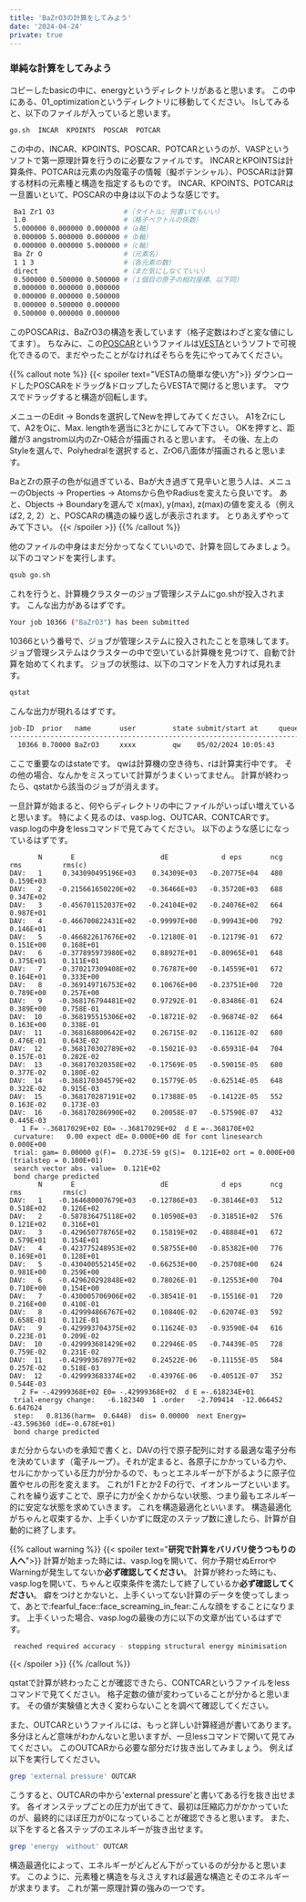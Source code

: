 ```yaml
---
title: 'BaZrO3の計算をしてみよう'
date: '2024-04-24'
private: true
---
```


### 単純な計算をしてみよう
コピーしたbasicの中に、energyというディレクトリがあると思います。
この中にある、01_optimizationというディレクトリに移動してください。
lsしてみると、以下のファイルが入っていると思います。

```bash
go.sh  INCAR  KPOINTS  POSCAR  POTCAR
```

この中の、INCAR、KPOINTS、POSCAR、POTCARというのが、VASPというソフトで第一原理計算を行うのに必要なファイルです。
INCARとKPOINTSは計算条件、POTCARは元素の内殻電子の情報（擬ポテンシャル）、POSCARは計算する材料の元素種と構造を指定するものです。
INCAR、KPOINTS、POTCARは一旦置いといて、POSCARの中身は以下のような感じです。

```bash
 Ba1 Zr1 O3                 #（タイトル; 何書いてもいい）
 1.0                        #（格子ベクトルの係数）
 5.000000 0.000000 0.000000 #（a軸）
 0.000000 5.000000 0.000000 #（b軸）
 0.000000 0.000000 5.000000 #（c軸）
 Ba Zr O                    #（元素名）
 1 1 3                      #（各元素の数）
 direct                     #（まだ気にしなくていい）
 0.500000 0.500000 0.500000 #（１個目の原子の相対座標、以下同）
 0.000000 0.000000 0.000000
 0.000000 0.000000 0.500000
 0.000000 0.500000 0.000000
 0.500000 0.000000 0.000000
```

このPOSCARは、BaZrO3の構造を表しています（格子定数はわざと変な値にしてます）。
ちなみに、この[POSCAR](POSCAR)というファイルは[VESTA](https://jp-minerals.org/vesta/jp/)というソフトで可視化できるので、まだやったことがなければそちらを先にやってみてください。

{{% callout note %}}
{{< spoiler text="VESTAの簡単な使い方">}}
ダウンロードしたPOSCARをドラッグ&ドロップしたらVESTAで開けると思います。
マウスでドラッグすると構造が回転します。

メニューのEdit -> Bondsを選択してNewを押してみてください。
A1をZrにして、A2をOに、Max. lengthを適当に3とかにしてみて下さい。
OKを押すと、距離が3 angstrom以内のZr-O結合が描画されると思います。
その後、左上のStyleを選んで、Polyhedralを選択すると、ZrO6八面体が描画されると思います。

BaとZrの原子の色が似過ぎている、Baが大き過ぎて見辛いと思う人は、メニューのObjects -> Properties -> Atomsから色やRadiusを変えたら良いです。
あと、Objects -> Boundaryを選んで x(max), y(max), z(max)の値を変える（例えば2, 2, 2）と、POSCARの構造の繰り返しが表示されます。
とりあえずやってみて下さい。
{{< /spoiler >}}
{{% /callout %}}

他のファイルの中身はまだ分かってなくていいので、計算を回してみましょう。
以下のコマンドを実行します。

```bash
qsub go.sh
```

これを行うと、計算機クラスターのジョブ管理システムにgo.shが投入されます。
こんな出力があるはずです。
```bash
Your job 10366 ("BaZrO3") has been submitted
```
10366という番号で、ジョブが管理システムに投入されたことを意味してます。
ジョブ管理システムはクラスターの中で空いている計算機を見つけて、自動で計算を始めてくれます。
ジョブの状態は、以下のコマンドを入力すれば見れます。

```bash
qstat
```

こんな出力が現れるはずです。

```bash
job-ID  prior   name       user         state submit/start at     queue                          slots ja-task-ID
-----------------------------------------------------------------------------------------------------------------
  10366 0.70000 BaZrO3     xxxx         qw    05/02/2024 10:05:43                                   64
```

ここで重要なのはstateです。
qwは計算機の空き待ち、rは計算実行中です。
その他の場合、なんかをミスっていて計算がうまくいってません。
計算が終わったら、qstatから該当のジョブが消えます。

一旦計算が始まると、何やらディレクトリの中にファイルがいっぱい増えていると思います。
特によく見るのは、vasp.log、OUTCAR、CONTCARです。
vasp.logの中身をlessコマンドで見てみてください。
以下のような感じになっているはずです。

```
       N       E                     dE             d eps       ncg     rms          rms(c)
DAV:   1     0.343090495196E+03    0.34309E+03   -0.20775E+04   480   0.159E+03
DAV:   2    -0.215661650220E+02   -0.36466E+03   -0.35720E+03   688   0.347E+02
DAV:   3    -0.456701152037E+02   -0.24104E+02   -0.24076E+02   664   0.987E+01
DAV:   4    -0.466700822431E+02   -0.99997E+00   -0.99943E+00   792   0.146E+01
DAV:   5    -0.466822617676E+02   -0.12180E-01   -0.12179E-01   672   0.151E+00    0.168E+01
DAV:   6    -0.377895973980E+02    0.88927E+01   -0.80965E+01   648   0.375E+01    0.111E+01
DAV:   7    -0.370217309408E+02    0.76787E+00   -0.14559E+01   672   0.164E+01    0.333E+00
DAV:   8    -0.369149716753E+02    0.10676E+00   -0.23751E+00   720   0.789E+00    0.257E+00
DAV:   9    -0.368176794481E+02    0.97292E-01   -0.83486E-01   624   0.389E+00    0.758E-01
DAV:  10    -0.368195515306E+02   -0.18721E-02   -0.96874E-02   664   0.163E+00    0.338E-01
DAV:  11    -0.368168800642E+02    0.26715E-02   -0.11612E-02   680   0.476E-01    0.643E-02
DAV:  12    -0.368170302789E+02   -0.15021E-03   -0.65931E-04   704   0.157E-01    0.282E-02
DAV:  13    -0.368170320358E+02   -0.17569E-05   -0.59015E-05   680   0.377E-02    0.180E-02
DAV:  14    -0.368170304579E+02    0.15779E-05   -0.62514E-05   648   0.322E-02    0.915E-03
DAV:  15    -0.368170287191E+02    0.17388E-05   -0.14122E-05   552   0.163E-02    0.173E-03
DAV:  16    -0.368170286990E+02    0.20058E-07   -0.57590E-07   432   0.445E-03
   1 F= -.36817029E+02 E0= -.36817029E+02  d E =-.368170E+02
 curvature:   0.00 expect dE= 0.000E+00 dE for cont linesearch  0.000E+00
 trial: gam= 0.00000 g(F)=  0.273E-59 g(S)=  0.121E+02 ort = 0.000E+00 (trialstep = 0.100E+01)
 search vector abs. value=  0.121E+02
 bond charge predicted
       N       E                     dE             d eps       ncg     rms          rms(c)
DAV:   1    -0.164680007679E+03   -0.12786E+03   -0.38146E+03   512   0.518E+02    0.126E+02
DAV:   2    -0.587836475118E+02    0.10590E+03   -0.31851E+02   576   0.121E+02    0.316E+01
DAV:   3    -0.429650778765E+02    0.15819E+02   -0.48884E+01   672   0.579E+01    0.154E+01
DAV:   4    -0.423775248953E+02    0.58755E+00   -0.85382E+00   776   0.169E+01    0.128E+01
DAV:   5    -0.430400552145E+02   -0.66253E+00   -0.25708E+00   624   0.981E+00    0.259E+00
DAV:   6    -0.429620292848E+02    0.78026E-01   -0.12553E+00   704   0.710E+00    0.154E+00
DAV:   7    -0.430005706906E+02   -0.38541E-01   -0.15516E-01   720   0.216E+00    0.410E-01
DAV:   8    -0.429994866767E+02    0.10840E-02   -0.62074E-03   592   0.658E-01    0.112E-01
DAV:   9    -0.429993704375E+02    0.11624E-03   -0.93590E-04   616   0.223E-01    0.209E-02
DAV:  10    -0.429993681429E+02    0.22946E-05   -0.74439E-05   728   0.759E-02    0.231E-02
DAV:  11    -0.429993678977E+02    0.24522E-06   -0.11155E-05   584   0.257E-02    0.518E-03
DAV:  12    -0.429993683374E+02   -0.43976E-06   -0.40512E-07   352   0.544E-03
   2 F= -.42999368E+02 E0= -.42999368E+02  d E =-.618234E+01
 trial-energy change:   -6.182340  1 .order   -2.709414  -12.066452    6.647624
 step:   0.8136(harm=  0.6448)  dis= 0.00000  next Energy=   -43.596360 (dE=-0.678E+01)
 bond charge predicted
```

まだ分からないのを承知で書くと、DAVの行で原子配列に対する最適な電子分布を決めています（電子ループ）。それが定まると、各原子にかかっている力や、セルにかかっている圧力が分かるので、もっとエネルギーが下がるように原子位置やセルの形を変えます。
これが1 Fとか2 Fの行で、イオンループといいます。
これを繰り返すことで、原子に力が全くかからない状態、つまり最もエネルギー的に安定な状態を求めていきます。
これを構造最適化といいます。
構造最適化がちゃんと収束するか、上手くいかずに既定のステップ数に達したら、計算が自動的に終了します。

{{% callout warning %}}
{{< spoiler text="**研究で計算をバリバリ使うつもりの人へ**">}}
計算が始まった時には、vasp.logを開いて、何か予期せぬErrorやWarningが発生してないか**必ず確認してください**。
計算が終わった時にも、vasp.logを開いて、ちゃんと収束条件を満たして終了しているか**必ず確認してください**。
癖をつけとかないと、上手くいってない計算のデータを使ってしまって、あとで:fearful_face::face_screaming_in_fear:こんな顔をすることになります。
上手くいった場合、vasp.logの最後の方に以下の文章が出ているはずです。

```bash
 reached required accuracy - stopping structural energy minimisation
```
{{< /spoiler >}}
{{% /callout %}}

qstatで計算が終わったことが確認できたら、CONTCARというファイルをlessコマンドで見てください。
格子定数の値が変わっていることが分かると思います。
その値が実験値と大きく変わらないことを調べて確認してください。

また、OUTCARというファイルには、もっと詳しい計算経過が書いてあります。
多分ほとんど意味がわかんないと思いますが、一旦lessコマンドで開いて見てみてください。
このOUTCARから必要な部分だけ抜き出してみましょう。
例えば以下を実行してください。
```bash
grep 'external pressure' OUTCAR
```
こうすると、OUTCARの中から'external pressure'と書いてある行を抜き出せます。
各イオンステップごとの圧力が出てきて、最初は圧縮応力がかかっていたのが、最終的にほぼ圧力が0になっていることが確認できると思います。
また、以下をすると各ステップのエネルギーが抜き出せます。
```bash
grep 'energy  without' OUTCAR
```
構造最適化によって、エネルギーがどんどん下がっているのが分かると思います。
このように、元素種と構造を与えさえすれば最適な構造とそのエネルギーが求まります。
これが第一原理計算の強みの一つです。
